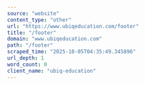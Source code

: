 ```yaml
---
source: "website"
content_type: "other"
url: "https://www.ubiqeducation.com/footer"
title: "/footer"
domain: "www.ubiqeducation.com"
path: "/footer"
scraped_time: "2025-10-05T04:35:49.345896"
url_depth: 1
word_count: 0
client_name: "ubiq-education"
---
```


